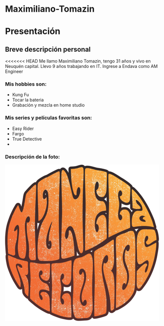 # Maximiliano-Tomazin

# Presentación

## Breve descripción personal
<<<<<<< HEAD
Me llamo Maximiliano Tomazin, tengo 31 años y vivo en Neuquén capital. Llevo 9 años trabajando en IT. Ingrese a Endava como AM Engineer

### Mis hobbies son:
- Kung Fu
- Tocar la bateria
- Grabación y mezcla en home studio

### Mis series y películas favoritas son:
- Easy Rider
- Fargo
- True Detective
- 

### Descripción de la foto:
![Maneca Records](logo.jpg)

